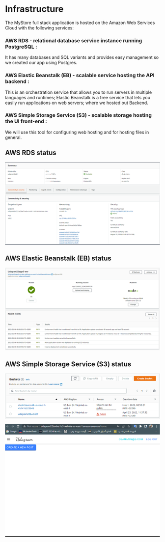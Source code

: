 # Infrastructure 

The MyStore full stack application is hosted on the Amazon Web Services Cloud with the following services:

###  AWS RDS - relational database service instance running PostgreSQL : 
 It has many databases and SQL variants and provides easy management so we created our app using Postgres.
###  AWS Elastic Beanstalk (EB) - scalable service hosting the API backend :
This is an orchestration service that allows you to run servers in multiple languages and runtimes;
Elastic Beanstalk is a free service that lets you easily run applications on web servers; where we hosted out Backend.
###  AWS Simple Storage Service (S3) - scalable storage hosting the UI front-end :
We will use this tool for configuring web hosting and for hosting files in general.



## AWS RDS status

![alt text](https://github.com/BorsaDaily/nd0067-c4-deployment-process-project-starter/blob/master/screenshots/RDS-Status.PNG "AWS RDS")

## AWS Elastic Beanstalk (EB) status

![alt text](https://github.com/BorsaDaily/nd0067-c4-deployment-process-project-starter/blob/master/screenshots/Eb%20-Status.PNG "AWS EB")

## AWS Simple Storage Service (S3) status

![alt text](https://github.com/BorsaDaily/nd0067-c4-deployment-process-project-starter/blob/master/screenshots/S3-Buckets%20status.PNG "AWS S3")

![alt text](https://github.com/BorsaDaily/nd0067-c4-deployment-process-project-starter/blob/master/screenshots/S3-Front%20End%20HomePage.PNG "AWS S3")


